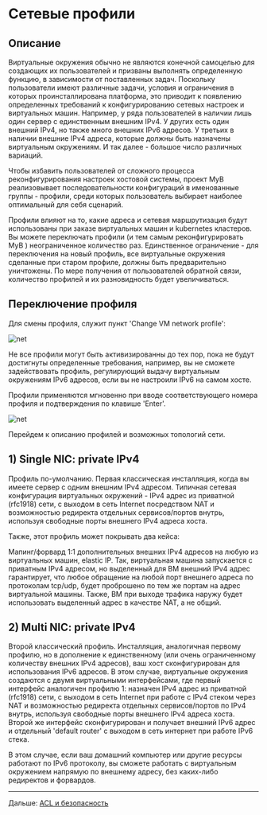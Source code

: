 # Сетевые профили

## Описание

Виртуальные окружения обычно не являются конечной самоцелью для создающих их пользователей и призваны выполнять определенную функцию, в зависимости от поставленных задач. Поскольку пользователи имеют различные задачи, условия и ограничения в которых проинсталлирована платформа, это приводит к появлению определенных требований к конфигурированию сетевых настроек и виртуальных машин. Например, у ряда пользователей в наличии лишь один сервер с единственным внешним IPv4. У других есть один внешний IPv4, но также много внешних IPv6 адресов. У третьих в наличии внешние IPv4 адреса, которые должны быть назначены виртуальным окружениям. И так далее - большое число различных вариаций.

Чтобы избавить пользователей от сложного процесса реконфигурирования настроек хостовой системы, проект MyB реализовывает последовательности конфигураций в именованные группы - профили, среди которых пользователь выбирает наиболее оптимальный для себя сценарий.

Профили влияют на то, какие адреса и сетевая маршрутизация будут использованы при заказе виртуальных машин и kubernetes кластеров. Вы можете переключать профили (и тем самым реконфигурировать MyB ) неограниченное количество раз. Единственное ограничение - для переключения на новый профиль, все виртуальные окружения сделанные при старом профиле, должны быть предварительно уничтожены. По мере получения от пользователей обратной связи, количество профилей и их разновидность будет увеличиваться.

## Переключение профиля

Для смены профиля, служит пункт 'Change VM network profile':

![net](https://user-images.githubusercontent.com/926409/163693214-04a0f579-e36c-44d2-a877-2b790f90291d.png)

Не все профили могут быть активизированны до тех пор, пока не будут достигнуты определенные требования, например, вы не сможете задействовать профиль, регулирующий выдачу виртуальным окружениям IPv6 адресов, если вы не настроили IPv6 на самом хосте.

Профили применяются мгновенно при вводе соответствующего номера профиля и подтверждения по клавише 'Enter'.

![net](https://user-images.githubusercontent.com/926409/163694702-63a21af7-aaea-4d68-a97f-dd0e55b360bf.png)

Перейдем к описанию профилей и возможных топологий сети.

## 1) Single NIC: private IPv4

Профиль по-умолчанию. Первая классическая инсталляция, когда вы имеете сервер с одним внешним IPv4 адресом. Типичная сетевая конфигурация виртуальных окружений - IPv4 адрес из приватной (rfc1918) сети, с выходом в сеть Internet посредством NAT и возможностью редиректа отдельных сервисов/портов внутрь, используя свободные порты внешнего IPv4 адреса хоста.

Также, этот профиль может покрывать два кейса:

Мапинг/форвард 1:1 дополнительных внешних IPv4 адресов на любую из виртуальных машин, elastic IP. Так, виртуальная машина запускается с приватным  IPv4 адресом, но выделенный для ВМ внешний IPv4 адрес гарантирует, что любое обращение на любой порт внешнего адреса по протоколам tcp/udp, будет проброшено по тем же портам на адрес виртуальной машины. Также, ВМ при выходе трафика наружу будет использовать выделенный адрес в качестве NAT, а не общий. 

## 2) Multi NIC: private IPv4

Второй классический профиль. Инсталляция, аналогичная первому профилю, но в дополнение к единственному (или очень ограниченному количеству внешних IPv4 адресов), ваш хост сконфигурирован для использования IPv6 адресов. В этом случае, виртуальные окружения создаются с двумя виртуальными интерфейсами, где первый интерфейс аналогичен профилю 1: назначен IPv4 адрес из приватной (rfc1918) сети, с выходом в сеть Internet при работе с IPv4 стеком через NAT и возможностью редиректа отдельных сервисов/портов по IPv4 внутрь, используя свободные порты внешнего IPv4 адреса хоста. Второй же интерфейс сконфигурирован и получает внешний IPv6 адрес и отдельный 'default router' с выходом в сеть интернет при работе IPv6 стека.

В этом случае, если ваш домашний компьютер или другие ресурсы работают по IPv6 протоколу, вы сможете работать с виртуальным окружением напрямую по внешнему адресу, без каких-либо редиректов и форвардов.


---

Дальше: [ACL и безопасность](acl.md)
